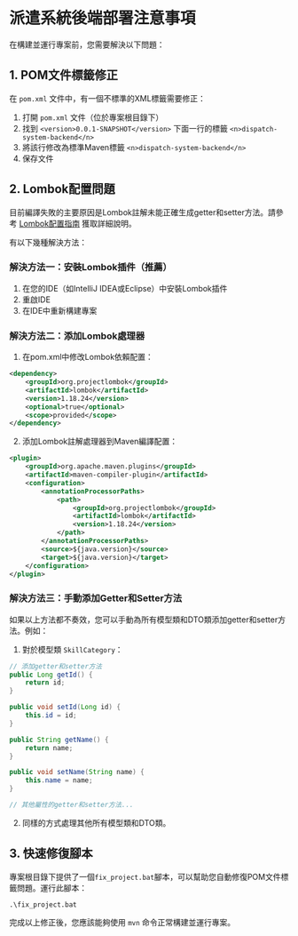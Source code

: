# 派遣系統後端部署注意事項

在構建並運行專案前，您需要解決以下問題：

## 1. POM文件標籤修正

在 `pom.xml` 文件中，有一個不標準的XML標籤需要修正：

1. 打開 `pom.xml` 文件（位於專案根目錄下）
2. 找到 `<version>0.0.1-SNAPSHOT</version>` 下面一行的標籤 `<n>dispatch-system-backend</n>`
3. 將該行修改為標準Maven標籤 `<n>dispatch-system-backend</n>`
4. 保存文件

## 2. Lombok配置問題

目前編譯失敗的主要原因是Lombok註解未能正確生成getter和setter方法。請參考 [Lombok配置指南](LOMBOK_GUIDE.md) 獲取詳細說明。

有以下幾種解決方法：

### 解決方法一：安裝Lombok插件（推薦）

1. 在您的IDE（如IntelliJ IDEA或Eclipse）中安裝Lombok插件
2. 重啟IDE
3. 在IDE中重新構建專案

### 解決方法二：添加Lombok處理器

1. 在pom.xml中修改Lombok依賴配置：

```xml
<dependency>
    <groupId>org.projectlombok</groupId>
    <artifactId>lombok</artifactId>
    <version>1.18.24</version>
    <optional>true</optional>
    <scope>provided</scope>
</dependency>
```

2. 添加Lombok註解處理器到Maven編譯配置：

```xml
<plugin>
    <groupId>org.apache.maven.plugins</groupId>
    <artifactId>maven-compiler-plugin</artifactId>
    <configuration>
        <annotationProcessorPaths>
            <path>
                <groupId>org.projectlombok</groupId>
                <artifactId>lombok</artifactId>
                <version>1.18.24</version>
            </path>
        </annotationProcessorPaths>
        <source>${java.version}</source>
        <target>${java.version}</target>
    </configuration>
</plugin>
```

### 解決方法三：手動添加Getter和Setter方法

如果以上方法都不奏效，您可以手動為所有模型類和DTO類添加getter和setter方法。例如：

1. 對於模型類 `SkillCategory`：

```java
// 添加getter和setter方法
public Long getId() {
    return id;
}

public void setId(Long id) {
    this.id = id;
}

public String getName() {
    return name;
}

public void setName(String name) {
    this.name = name;
}

// 其他屬性的getter和setter方法...
```

2. 同樣的方式處理其他所有模型類和DTO類。

## 3. 快速修復腳本

專案根目錄下提供了一個`fix_project.bat`腳本，可以幫助您自動修復POM文件標籤問題。運行此腳本：

```
.\fix_project.bat
```

完成以上修正後，您應該能夠使用 `mvn` 命令正常構建並運行專案。
